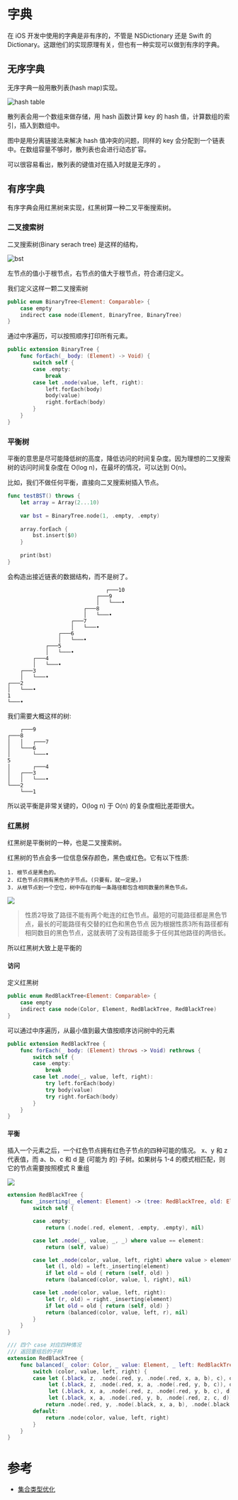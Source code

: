 # 字典

在 iOS 开发中使用的字典是非有序的，不管是 NSDictionary 还是 Swift 的 Dictionary。这跟他们的实现原理有关，但也有一种实现可以做到有序的字典。

## 无序字典
无序字典一般用散列表(hash map)实现。

![hash table](./hash_table.png)

散列表会用一个数组来做存储，用 hash 函数计算 key 的 hash 值，计算数组的索引，插入到数组中。

图中是用分离链接法来解决 hash 值冲突的问题，同样的 key 会分配到一个链表中。在数组容量不够时，散列表也会进行动态扩容。

可以很容易看出，散列表的键值对在插入时就是无序的 。

## 有序字典

有序字典会用红黑树来实现，红黑树算一种二叉平衡搜索树。

### 二叉搜索树
二叉搜索树(Binary serach tree) 是这样的结构，

![bst](./bst.png)

左节点的值小于根节点，右节点的值大于根节点，符合递归定义。

我们定义这样一颗二叉搜索树
```swift
public enum BinaryTree<Element: Comparable> {
    case empty
    indirect case node(Element, BinaryTree, BinaryTree)
}

```

通过中序遍历，可以按照顺序打印所有元素。
```swift
public extension BinaryTree {
    func forEach(_ body: (Element) -> Void) {
        switch self {
        case .empty:
            break
        case let .node(value, left, right):
            left.forEach(body)
            body(value)
            right.forEach(body)
        }
    }
}
```

### 平衡树
平衡的意思是尽可能降低树的高度，降低访问的时间复杂度。因为理想的二叉搜索树的访问时间复杂度在 O(log n)，在最坏的情况，可以达到 O(n)。


比如，我们不做任何平衡，直接向二叉搜索树插入节点。

```swift
func testBST() throws {
	let array = Array(2...10)
	
	var bst = BinaryTree.node(1, .empty, .empty)
	
	array.forEach {
		bst.insert($0)
	}
	
	print(bst)
}
```

会构造出接近链表的数据结构，而不是树了。

```
                               ┌───10
                            ┌───9
                            │   └───•
                        ┌───8
                        │   └───•
                    ┌───7
                    │   └───•
                ┌───6
                │   └───•
            ┌───5
            │   └───•
        ┌───4
        │   └───•
    ┌───3
    │   └───•
┌───2
│   └───•
1
└───•
```

我们需要大概这样的树:

```
    ┌───9
┌───8
│   │   ┌───7
│   └───6
│       └───•
5
│       ┌───4
│   ┌───3
│   │   └───•
└───2
    └───1
```

所以说平衡是非常关键的，O(log n) 于 O(n) 的复杂度相比差距很大。

### 红黑树

红黑树是平衡树的一种，也是二叉搜索树。


红黑树的节点会多一位信息保存颜色，黑色或红色。它有以下性质:

	1. 根节点是黑色的。
	2. 红色节点只拥有黑色的子节点。(只要有，就一定是。)
	3. 从根节点到一个空位，树中存在的每一条路径都包含相同数量的黑色节点。

![](./red_black_tree.png)

> 性质2导致了路径不能有两个毗连的红色节点。最短的可能路径都是黑色节点，最长的可能路径有交替的红色和黑色节点
> 因为根据性质3所有路径都有相同数目的黑色节点，这就表明了没有路径能多于任何其他路径的两倍长。

所以红黑树大致上是平衡的

#### 访问

定义红黑树

```swift
public enum RedBlackTree<Element: Comparable> {
    case empty
    indirect case node(Color, Element, RedBlackTree, RedBlackTree)
}
```

可以通过中序遍历，从最小值到最大值按顺序访问树中的元素
```swift
public extension RedBlackTree {
    func forEach(_ body: (Element) throws -> Void) rethrows {
        switch self {
        case .empty:
            break
        case let .node(_, value, left, right):
            try left.forEach(body)
            try body(value)
            try right.forEach(body)
        }
    }
}
```

#### 平衡
插入一个元素之后，一个红色节点拥有红色子节点的四种可能的情况。
x、y 和 z 代表值，而 a、b、c 和 d 是 (可能为 的) 子树。如果树与 1-4 的模式相匹配，则它的节点需要按照模式 R 重组

![](./balance.png)

```swift
extension RedBlackTree {
    func _inserting(_ element: Element) -> (tree: RedBlackTree, old: Element?) {
        switch self {

        case .empty:
            return (.node(.red, element, .empty, .empty), nil)

        case let .node(_, value, _, _) where value == element:
            return (self, value)

        case let .node(color, value, left, right) where value > element:
            let (l, old) = left._inserting(element)
            if let old = old { return (self, old) }
            return (balanced(color, value, l, right), nil)

        case let .node(color, value, left, right):
            let (r, old) = right._inserting(element)
            if let old = old { return (self, old) }
            return (balanced(color, value, left, r), nil)
        }
    }
}

/// 四个 case 对应四种情况
/// 返回重组后的子树
extension RedBlackTree {
    func balanced(_ color: Color, _ value: Element, _ left: RedBlackTree, _ right: RedBlackTree) -> RedBlackTree {
        switch (color, value, left, right) {
        case let (.black, z, .node(.red, y, .node(.red, x, a, b), c), d),
             let (.black, z, .node(.red, x, a, .node(.red, y, b, c)), d),
             let (.black, x, a, .node(.red, z, .node(.red, y, b, c), d)),
             let (.black, x, a, .node(.red, y, b, .node(.red, z, c, d))):
            return .node(.red, y, .node(.black, x, a, b), .node(.black, z, c, d))
        default:
            return .node(color, value, left, right)
        }
    }
}
```

# 参考
- [集合类型优化](https://objccn.io/products/optimizing-collections/)